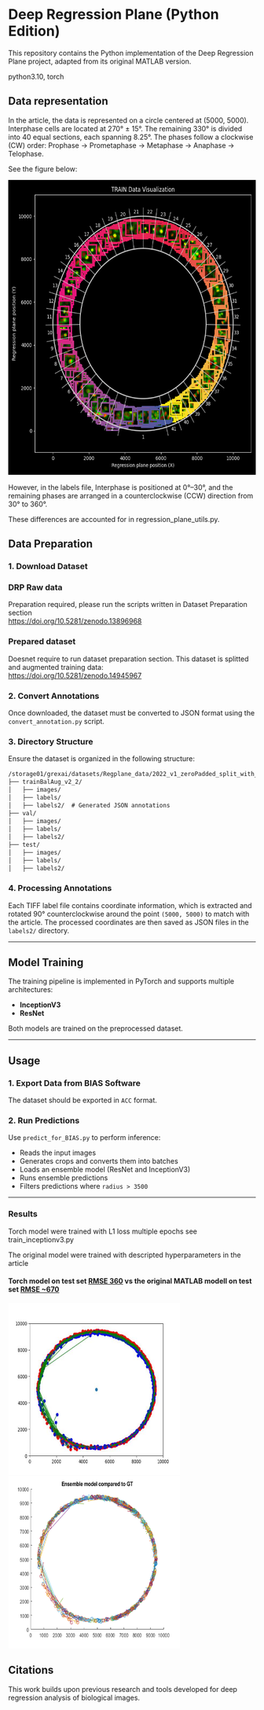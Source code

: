 # Deep Regression Plane (Python Edition)

This repository contains the Python implementation of the Deep Regression Plane project, adapted from its original MATLAB version.

python3.10, torch


## Data representation

In the article, the data is represented on a circle centered at (5000, 5000). Interphase cells are located at 270° ± 15°. The remaining 330° is divided into 40 equal sections, each spanning 8.25°. The phases follow a clockwise (CW) order: Prophase → Prometaphase → Metaphase → Anaphase → Telophase.

See the figure below:

<img src="documentation_images/TRAIN_data_Visualization.png" width="600" height="600">

However, in the labels file, Interphase is positioned at 0°–30°, and the remaining phases are arranged in a counterclockwise (CCW) direction from 30° to 360°.

These differences are accounted for in regression_plane_utils.py.


## Data Preparation

### 1. Download Dataset

### DRP Raw data<br>
Preparation required, please run the scripts written in Dataset Preparation section<br>
https://doi.org/10.5281/zenodo.13896968 <br>

### Prepared dataset
Doesnet require to run dataset preparation section. This dataset is splitted and augmented training data:<br> https://doi.org/10.5281/zenodo.14945967 <br>


### 2. Convert Annotations
Once downloaded, the dataset must be converted to JSON format using the `convert_annotation.py` script.

### 3. Directory Structure
Ensure the dataset is organized in the following structure:

```
/storage01/grexai/datasets/Regplane_data/2022_v1_zeroPadded_split_with_test/
├── trainBalAug_v2_2/
│   ├── images/
│   ├── labels/
│   ├── labels2/  # Generated JSON annotations
├── val/
│   ├── images/
│   ├── labels/
│   ├── labels2/
├── test/
│   ├── images/
│   ├── labels/
│   ├── labels2/
```

### 4. Processing Annotations
Each TIFF label file contains coordinate information, which is extracted and rotated 90° counterclockwise around the point `(5000, 5000)` to match with the article. The processed coordinates are then saved as JSON files in the `labels2/` directory.

---

## Model Training

The training pipeline is implemented in PyTorch and supports multiple architectures:

- **InceptionV3**  
- **ResNet**

Both models are trained on the preprocessed dataset.

---

## Usage

### 1. Export Data from BIAS Software
The dataset should be exported in `ACC` format.

### 2. Run Predictions
Use `predict_for_BIAS.py` to perform inference:

- Reads the input images
- Generates crops and converts them into batches
- Loads an ensemble model (ResNet and InceptionV3)
- Runs ensemble predictions
- Filters predictions where `radius > 3500`

---
### Results

Torch model were trained with L1 loss multiple epochs see train_inceptionv3.py

The original model were trained with descripted hyperparameters in the article
#### Torch model on test set <u>RMSE 360</u> vs the original MATLAB modell on test set <u>RMSE ~670</u>
<img src="documentation_images/compare gt.jpg" width="350" height="350"><img src="documentation_images/matlab_test_ensemble.png" width="350" height="350">




## Citations

This work builds upon previous research and tools developed for deep regression analysis of biological images.

